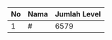 | No | Nama            | Jumlah Level |
|----|-----------------|--------------|
| 1  | #    |    6579        |
